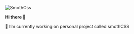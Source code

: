 <div style="align:center">
<img src="https://i.ibb.co/9q1Zvqr/SmothCss.png" alt="SmothCss" />
 </div>

 <b>Hi there 👋</b>
 <p>🔭 I’m currently working on personal project called smothCSS </p>

<!--
**amarleku/amarleku** is a ✨ _special_ ✨ repository because its `README.md` (this file) appears on your GitHub profile.

Here are some ideas to get you started:

- 🔭 I’m currently working on ...
- 🌱 I’m currently learning ...
- 👯 I’m looking to collaborate on ...
- 🤔 I’m looking for help with ...
- 💬 Ask me about ...
- 📫 How to reach me: ...
- 😄 Pronouns: ...
- ⚡ Fun fact: ...
-->
